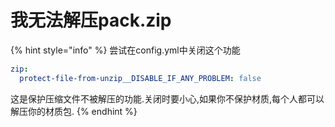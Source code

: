 # 我无法解压pack.zip

{% hint style="info" %}
尝试在config.yml中关闭这个功能

```yaml
zip:
  protect-file-from-unzip__DISABLE_IF_ANY_PROBLEM: false
```

这是保护压缩文件不被解压的功能.关闭时要小心,如果你不保护材质,每个人都可以解压你的材质包.
{% endhint %}

